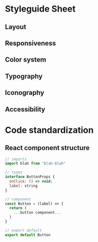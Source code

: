 

# Styleguide Sheet

## Layout

## Responsiveness

## Color system

## Typography

## Iconography

## Accessibility

# Code standardization

## React component structure

```javascript
// imports
import blah from "blah-blah"

// types
interface ButtonProps {
  onClick: () => void;
  label: string
}

// component
const Button = (label) => {
  return ( 
    ...button component...
  )
}

// export default
export default Button